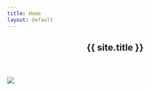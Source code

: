```yaml
---
title: Home
layout: default
---
```

<article class="page">

  <header class="page-header">
    <h1 class="page-title text-center">{{ site.title }}</h1>
  </header>

  <div class="page-content">
    <div class="text-center">
        <img src="https://via.placeholder.com/750x600.png?text=Some+cool+and+inspiring+image">
    </div>
  </div>
</article>
